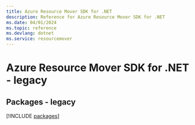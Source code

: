```yaml
---
title: Azure Resource Mover SDK for .NET
description: Reference for Azure Resource Mover SDK for .NET
ms.date: 04/01/2024
ms.topic: reference
ms.devlang: dotnet
ms.service: resourcemover
---
```

# Azure Resource Mover SDK for .NET - legacy
## Packages - legacy
[!INCLUDE [packages](resource-mover-index.md)]